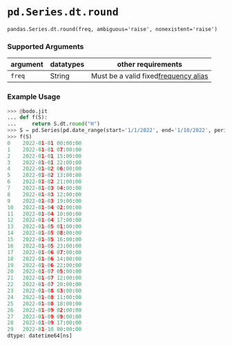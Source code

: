 # `pd.Series.dt.round`

`pandas.Series.dt.round(freq, ambiguous='raise', nonexistent='raise')`

### Supported Arguments

| argument | datatypes | other requirements                                                                                                          |
|----------|-----------|-----------------------------------------------------------------------------------------------------------------------------|
| `freq`   | String    | Must be a valid fixed[frequency alias](https://pandas.pydata.org/docs/user_guide/timeseries.html#timeseries-offset-aliases) |

### Example Usage

``` py
>>> @bodo.jit
... def f(S):
...     return S.dt.round("H")
>>> S = pd.Series(pd.date_range(start='1/1/2022', end='1/10/2022', periods=30))
>>> f(S)
0    2022-01-01 00:00:00
1    2022-01-01 07:00:00
2    2022-01-01 15:00:00
3    2022-01-01 22:00:00
4    2022-01-02 06:00:00
5    2022-01-02 13:00:00
6    2022-01-02 21:00:00
7    2022-01-03 04:00:00
8    2022-01-03 12:00:00
9    2022-01-03 19:00:00
10   2022-01-04 02:00:00
11   2022-01-04 10:00:00
12   2022-01-04 17:00:00
13   2022-01-05 01:00:00
14   2022-01-05 08:00:00
15   2022-01-05 16:00:00
16   2022-01-05 23:00:00
17   2022-01-06 07:00:00
18   2022-01-06 14:00:00
19   2022-01-06 22:00:00
20   2022-01-07 05:00:00
21   2022-01-07 12:00:00
22   2022-01-07 20:00:00
23   2022-01-08 03:00:00
24   2022-01-08 11:00:00
25   2022-01-08 18:00:00
26   2022-01-09 02:00:00
27   2022-01-09 09:00:00
28   2022-01-09 17:00:00
29   2022-01-10 00:00:00
dtype: datetime64[ns]
```

